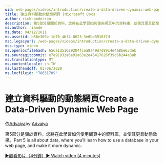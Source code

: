 ```yaml
---
uid: web-pages/videos/introduction/create-a-data-driven-dynamic-web-page
title: 建立資料驅動的動態網頁 |Microsoft Docs
author: rick-anderson
description: 第5部分是關於資料，您將在此學習如何使用網頁中的資料庫，並使其更具動態效果。
ms.author: riande
ms.date: 04/12/2011
ms.assetid: b68e309e-1d76-4bf4-8623-3e6be3916f7d
msc.legacyurl: /web-pages/videos/introduction/create-a-data-driven-dynamic-web-page
msc.type: video
ms.openlocfilehash: 656a1d51629284fcea8a49d7d8914e4a8be63deb
ms.sourcegitcommit: e7e91932a6e91a63e2e46417626f39d6b244a3ab
ms.translationtype: MT
ms.contentlocale: zh-TW
ms.lasthandoff: 03/06/2020
ms.locfileid: "78631709"
---
```

# <a name="create-a-data-driven-dynamic-web-page"></a><span data-ttu-id="a401d-103">建立資料驅動的動態網頁</span><span class="sxs-lookup"><span data-stu-id="a401d-103">Create a Data-Driven Dynamic Web Page</span></span>

<span data-ttu-id="a401d-104">依[Advaiya](https://twitter.com/Advaiyasolns)</span><span class="sxs-lookup"><span data-stu-id="a401d-104">by [Advaiya](https://twitter.com/Advaiyasolns)</span></span>

<span data-ttu-id="a401d-105">第5部分是關於資料，您將在此學習如何使用網頁中的資料庫，並使其更具動態效果。</span><span class="sxs-lookup"><span data-stu-id="a401d-105">Part 5 is all about data, where you'll learn how to use a database in your web page, and make it more dynamic.</span></span>

[<span data-ttu-id="a401d-106">&#9654;觀看影片（4分鐘）</span><span class="sxs-lookup"><span data-stu-id="a401d-106">&#9654; Watch video (4 minutes)</span></span>](https://channel9.msdn.com/Blogs/ASP-NET-Site-Videos/create-a-data-driven-dynamic-web-page)

